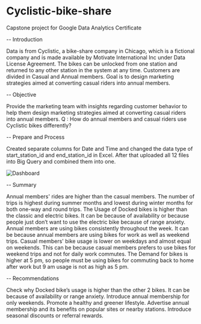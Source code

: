 # Cyclistic-bike-share
Capstone project for Google Data Analytics Certificate

-- Introduction

Data is from Cyclistic, a bike-share company in Chicago, which is a fictional company and is made available by Motivate International Inc under Data License Agreement. The bikes can be unlocked from one station and returned to any other station in the system at any time. Customers are divided in Casual and Annual members. Goal is to design marketing strategies aimed at converting casual riders into annual members.

-- Objective

Provide the marketing team with insights regarding customer behavior to help them design marketing strategies aimed at converting casual riders into annual members.
Q : How do annual members and casual riders use Cyclistic bikes differently?

-- Prepare and Process

Created separate columns for Date and Time and changed the data type of start_station_id and end_station_id in Excel.
After that uploaded all 12 files into Big Query and combined them into one.

![Dashboard](https://user-images.githubusercontent.com/126613112/222256405-f08727ee-962c-4276-b44b-a688ece2e54f.png)

-- Summary

Annual members' rides are higher than the casual members.
The number of trips is highest during summer months and lowest during winter months for both one-way and round trips. 
The Usage of Docked bikes is higher than the classic and electric bikes. It can be because of availability or because people just don’t want to use the electric bike because of range anxiety.
Annual members are using bikes consistently throughout the week. It can be because annual members are using bikes for work as well as weekend trips.
Casual members' bike usage is lower on weekdays and almost equal on weekends. This can be because casual members prefers to use bikes for weekend trips and not for daily work commutes.
The Demand for bikes is higher at 5 pm, so people must be using bikes for commuting back to home after work but 9 am usage is not as high as 5 pm.

-- Recommendations

Check why Docked bike’s usage is higher than the other 2 bikes. It can be because of availability or range anxiety.
Introduce annual membership for only weekends.
Promote a healthy and greener lifestyle.
Advertise annual membership and its benefits on popular sites or nearby stations.
Introduce seasonal discounts or referral rewards.

